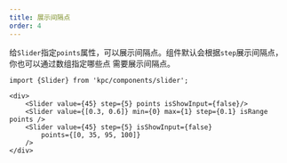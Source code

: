 ```yaml
---
title: 展示间隔点
order: 4
---
```


给`Slider`指定`points`属性，可以展示间隔点。组件默认会根据`step`展示间隔点，你也可以通过数组指定哪些点
需要展示间隔点。

```vdt
import {Slider} from 'kpc/components/slider';

<div>
    <Slider value={45} step={5} points isShowInput={false}/>
    <Slider value={[0.3, 0.6]} min={0} max={1} step={0.1} isRange points />
    <Slider value={45} step={5} isShowInput={false} 
        points={[0, 35, 95, 100]}
    />
</div>
```
